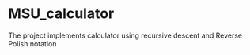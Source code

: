 # MSU_calculator
The project implements calculator using  recursive descent and Reverse Polish notation
